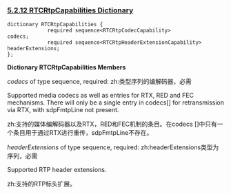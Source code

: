 ### [5.2.12 RTCRtpCapabilities Dictionary](http://w3c.github.io/webrtc-pc/#rtcrtpcapabilities)

```
dictionary RTCRtpCapabilities {
             required sequence<RTCRtpCodecCapability>           codecs;
             required sequence<RTCRtpHeaderExtensionCapability> headerExtensions;
};
```

**Dictionary RTCRtpCapabilities Members**

*codecs* of type sequence<RTCRtpCodecCapability>, required:
zh:类型序列<RTCRtpCodecCapability>的编解码器，必需

Supported media codecs as well as entries for RTX, RED and FEC mechanisms. There will only be a single entry in codecs[] for retransmission via RTX, with sdpFmtpLine not present.

zh:支持的媒体编解码器以及RTX，RED和FEC机制的条目。在codecs []中只有一个条目用于通过RTX进行重传，sdpFmtpLine不存在。

*headerExtensions* of type sequence<RTCRtpHeaderExtensionCapability>, required:
zh:headerExtensions类型为序列<RTCRtpHeaderExtensionCapability>，必需

Supported RTP header extensions.

zh:支持的RTP标头扩展。